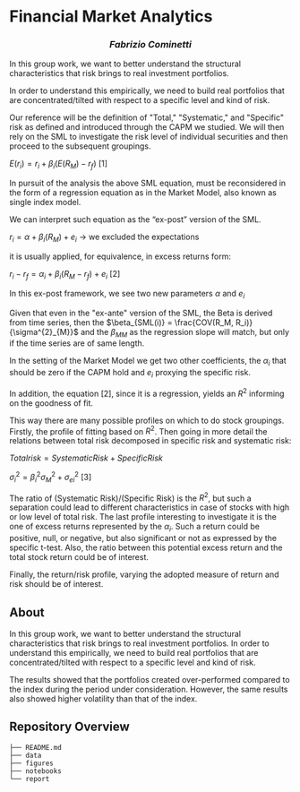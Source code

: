 # Financial Market Analytics

<h3 align="center"><i>Fabrizio Cominetti</i></h3>

In this group work, we want to better understand the structural characteristics that risk brings to real investment portfolios.

In order to understand this empirically, we need to build real portfolios that are concentrated/tilted with respect to a specific level and kind of risk.

Our reference will be the definition of "Total," "Systematic," and "Specific" risk as defined and introduced through the CAPM we studied. We will then rely on the SML to investigate the risk level of individual securities and then proceed to the subsequent groupings.

$E(r_i) = r_i + \beta_i (E(R_M) - r_f)$ [1]

In pursuit of the analysis the above SML equation, must be reconsidered in the form of a regression equation as in the Market Model, also known as single index model.

We can interpret such equation as the “ex-post” version of the SML.

$r_i = \alpha + \beta_i(R_M) + e_i$ → we excluded the expectations

it is usually applied, for equivalence, in excess returns form:

$r_i − r_f = \alpha_i + \beta_i(R_M − r_f) + e_i$ [2]

In this ex-post framework, we see two new parameters $\alpha$ and $e_i$

Given that even in the "ex-ante" version of the SML, the Beta is derived from time series, then the $\beta_{SML(i)} = \frac{COV(R_M, R_i)}{\sigma^{2}_{M}}$ and the $\beta_{MM}$ as the regression slope will match, but only if the time series are of same length.

In the setting of the Market Model we get two other coefficients, the $\alpha_i$ that should be zero if the CAPM hold and $e_i$ proxying the specific risk.

In addition, the equation [2], since it is a regression, yields an $R^2$ informing on the goodness of fit.

This way there are many possible profiles on which to do stock groupings. Firstly, the profile of fitting based on $R^2$. Then going in more detail the relations between
total risk decomposed in specific risk and systematic risk:

$Total risk = Systematic Risk + Specific Risk$

$\sigma^{2}_{i} = \beta^{2}_{i} \sigma^{2}_{M} + \sigma^{2}_{ei}$ [3]

The ratio of (Systematic Risk)/(Specific Risk) is the $R^2$, but such a separation could lead to different characteristics in case of stocks with high or low level of total risk.
The last profile interesting to investigate it is the one of excess returns represented by the $\alpha_i$. Such a return could be positive, null, or negative, but also significant or
not as expressed by the specific t-test. Also, the ratio between this potential excess return and the total stock return could be of interest.

Finally, the return/risk profile, varying the adopted measure of return and risk should be of interest.

## About

In this group work, we want to better understand the structural characteristics that risk brings to real investment portfolios. In order to understand this empirically, we need to build real portfolios that are concentrated/tilted with respect to a specific level and kind of risk.

The results showed that the portfolios created over-performed compared to the index during the period under consideration. However, the same results also showed higher volatility than that of the index.

## Repository Overview

```
├── README.md
├── data
├── figures
├── notebooks
└── report
```